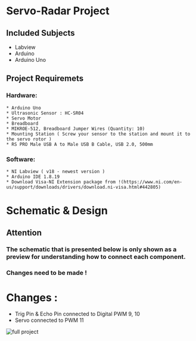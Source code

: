 # Servo-Radar Project

## Included Subjects
* Labview 
* Arduino 
* Arduino Uno 

## Project Requiremets
### Hardware:
    * Arduino Uno 
    * Ultrasonic Sensor : HC-SR04
    * Servo Motor
    * Breadboard
    * MIKROE-512, Breadboard Jumper Wires (Quantity: 10)
    * Mounting Station ( Screw your sensor to the station and mount it to the servo rotor )
    * RS PRO Male USB A to Male USB B Cable, USB 2.0, 500mm
### Software:
    * NI Labview ( v18 - newest version )
    * Arduino IDE 1.8.19
    * Download Visa-NI Extension package from !(https://www.ni.com/en-us/support/downloads/drivers/download.ni-visa.html#442805)
 
 
# Schematic & Design
## Attention
### The schematic that is presented below is only shown as a preview for understanding how to connect each component.
### Changes need to be made !
# Changes :
   * Trig Pin & Echo Pin connected to Digital PWM 9, 10 
   * Servo connected to PWM 11


![full project](https://user-images.githubusercontent.com/64271483/177999092-b9a6554a-86fb-4f16-bfab-47d07d20e3b4.png)

